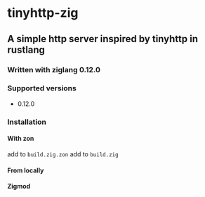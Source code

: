 # tinyhttp-zig
## A simple http server inspired by tinyhttp in rustlang
### Written with ziglang 0.12.0
### Supported versions
- 0.12.0
### Installation
#### With zon
add to `build.zig.zon`
add to `build.zig`

#### From locally

#### Zigmod
